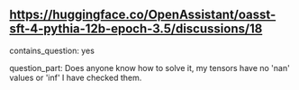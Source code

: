 ## https://huggingface.co/OpenAssistant/oasst-sft-4-pythia-12b-epoch-3.5/discussions/18

contains_question: yes

question_part: Does anyone know how to solve it, my tensors have no 'nan' values or 'inf'  I have checked them.